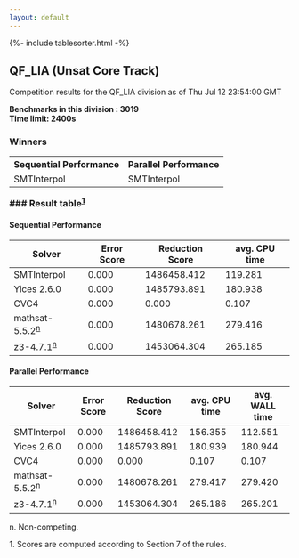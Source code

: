 ```yaml
---
layout: default
---
```

{%- include tablesorter.html -%}

##  QF_LIA (Unsat Core Track)

Competition results for the QF_LIA division as of Thu Jul 12 23:54:00 GMT

**Benchmarks in this division : 3019  
Time limit: 2400s** 

### Winners<table class="result">
<tr>
                           <th class="center">Sequential Performance</th>
                           <th class="center">Parallel Performance</th>
                           </tr><tr class="center"><td>SMTInterpol</td><td>SMTInterpol</td></tr></table>
### Result table<sup><a href="#fn1">1</a></sup>

#### Sequential Performance

<table id="sequential" class="result sorted">
<thead><tr class="center">
  <th>Solver</th>
  <th>Error Score</th>
  <th>Reduction Score</th>
  <th>avg. CPU time</th>
</tr></thead><tr>
<td>SMTInterpol</td>
<td>0.000</td><td>1486458.412</td><td>119.281</td><tr>
<td>Yices 2.6.0</td>
<td>0.000</td><td>1485793.891</td><td>180.938</td><tr>
<td>CVC4</td>
<td>0.000</td><td>0.000</td><td>0.107</td><tr>
<td>mathsat-5.5.2<SUP><a href="#fn">n</a></SUP></td>
<td>0.000</td><td>1480678.261</td><td>279.416</td><tr>
<td>z3-4.7.1<SUP><a href="#fn">n</a></SUP></td>
<td>0.000</td><td>1453064.304</td><td>265.185</td></tr></table>

#### Parallel Performance

<table id="parallel" class="result sorted">
<thead><tr class="center">
  <th>Solver</th>
  <th>Error Score</th>
  <th>Reduction Score</th>
  <th>avg. CPU time</th>
  <th>avg. WALL time</th>
</tr></thead><tr>
<td>SMTInterpol</td>
<td>0.000</td><td>1486458.412</td><td>156.355</td><td>112.551</td></tr><tr>
<td>Yices 2.6.0</td>
<td>0.000</td><td>1485793.891</td><td>180.939</td><td>180.944</td></tr><tr>
<td>CVC4</td>
<td>0.000</td><td>0.000</td><td>0.107</td><td>0.107</td></tr><tr>
<td>mathsat-5.5.2<SUP><a href="#fn">n</a></SUP></td>
<td>0.000</td><td>1480678.261</td><td>279.417</td><td>279.420</td></tr><tr>
<td>z3-4.7.1<SUP><a href="#fn">n</a></SUP></td>
<td>0.000</td><td>1453064.304</td><td>265.186</td><td>265.201</td></tr></table>
 <span id="fn"> n. Non-competing. </span>

 <span id="fn1"> 1. Scores are computed according to Section 7 of the rules. </span>


